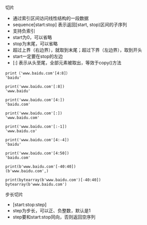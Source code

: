 切片
- 通过索引区间访问线性结构的一段数据
- sequence[start:stop] 表示返回[start, stop)区间的子序列
- 支持负索引
- start为0，可以省略
- stop为末尾，可以省略
- 超过上界（右边界），就取到末尾；超过下界（左边界），取到开头
- start一定要在stop的左边
- [:] 表示从头至尾，全部元素被取出，等效于copy()方法

```
print（'www.baidu.com'[4:8]）
'baidu'

print('www.baidu.com'[:8])
'www.baidu'

print('www.baidu.com'[4:])
'baidu.com'

print('www.baidu.com'[:])
'www.baidu.com'

print('www.baidu.com'[:-1])
'www.baidu.co'

print('www.baidu.com'[4:-4])
'baidu'

print('www.baidu.com'[4:50])
'baidu.com'

print(b'www.baidu.com'[-40:40])
(b'www.baidu.com',)

print(bytearray(b'www.baidu.com')[-40:40])
bytearray(b'www.baidu.com')
```  

步长切片
- [start:stop:step]
- step为步长，可以正、负整数，默认是1
- step要和start:stop同向，否则返回空序列
